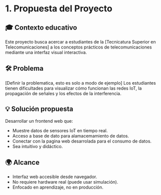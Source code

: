 # 1. Propuesta del Proyecto

## 🎓 Contexto educativo
Este proyecto busca acercar a estudiantes de la [Tecnicatura Superior en Telecomunicaciones] a los conceptos prácticos de telecomunicaciones mediante una interfaz visual interactiva.

## 🛠 Problema
[Definir la problematica, esto es solo a modo de ejemplo]
Los estudiantes tienen dificultades para visualizar cómo funcionan las redes IoT, la propagación de señales y los efectos de la interferencia.

## 💡 Solución propuesta
Desarrollar un frontend web que:
- Muestre datos de sensores IoT en tiempo real.
- Acceso a base de dato para alamacemamiento de datos.
- Conectar con la pagina web desarrolada para el consumo de datos.
- Sea intuitivo y didáctico.

## 🌍 Alcance
- Interfaz web accesible desde navegador.
- No requiere hardware real (puede usar simulación).
- Enfocado en aprendizaje, no en producción.
